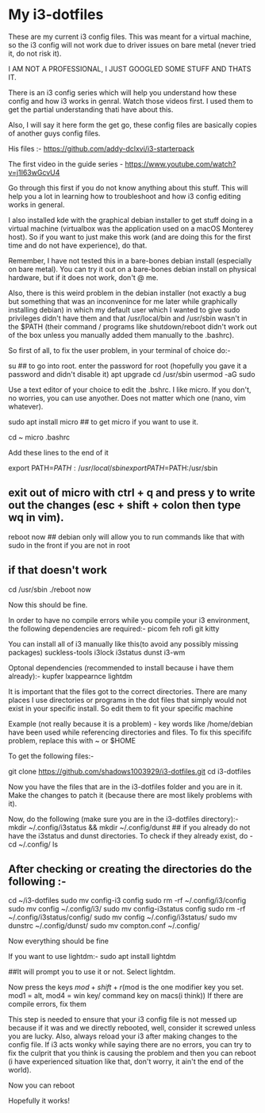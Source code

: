 # My i3-dotfiles

These are my current i3 config files. 
This was meant for a virtual machine, so the i3 config will not work due to driver issues on bare metal (never tried it, do not risk it).

I AM NOT A PROFESSIONAL, I JUST GOOGLED SOME STUFF AND THATS IT.

There is an i3 config series which will help you understand how these config and how i3 works in genral. Watch those videos first. 
I used them to get the partial understanding thati have about this.

Also, I will say it here form the get go, these config files are basically copies of another guys config files.

His files :- https://github.com/addy-dclxvi/i3-starterpack

The first video in the guide series - https://www.youtube.com/watch?v=j1I63wGcvU4

Go through this first if you do not know anything about this stuff. This will help you a lot in learning how to troubleshoot and how i3 config editing works in general.

I also installed kde with the graphical debian installer to get stuff doing in a virtual machine (virtualbox was the application used on a macOS Monterey host). 
So if you want to just make this work (and are doing this for the first time and do not have experience), do that.

Remember, I have not tested this in a bare-bones debian install (especially on bare metal). 
You can try it out on a bare-bones debian install on physical hardware, but if it does not work, don't @ me.

Also, there is this weird problem in the debian installer (not exactly a bug but something that was an inconvenince for me later while graphically installing debian)
in which my default user which I wanted to give sudo privileges didn't have them and that /usr/local/bin and /usr/sbin wasn't in the $PATH (their command / programs like shutdown/reboot didn't work out
of the box unless you manually added them manually to the .bashrc).

So first of all, to fix the user problem, in your terminal of choice do:-

su ## to go into root. enter the password for root (hopefully you gave it a password and didn't disable it)
apt upgrade
cd /usr/sbin
usermod -aG sudo <your username>

Use a text editor of your choice to edit the .bshrc. I like micro. If you don't, no worries, you can use anyother. Does not matter which one (nano, vim whatever).

sudo apt install micro ## to get micro if you want to use it.

cd ~
micro .bashrc 

  Add these lines to the end of it

export PATH=$PATH:/usr/local/sbin
export PATH=$PATH:/usr/sbin

## exit out of micro with ctrl + q and press y to write out the changes (esc + shift + colon then type wq in vim).
reboot now ## debian only will allow you to run commands like that with sudo in the front if you are not in root

## if that doesn't work
cd /usr/sbin
./reboot now

Now this should be fine.

In order to have no compile errors while you compile your i3 environment, the following dependencies are required:-
picom
feh 
rofi 
git
kitty

You can install all of i3 manually like this(to avoid any possibly missing packages)
suckless-tools
i3lock
i3status
dunst
i3-wm 

Optonal dependencies (recommended to install because i have them already):-
kupfer
lxappearnce
lightdm

It is important that the files got to the correct directories. There are many places I use directories or programs in the dot files that simply would not exist in your specific install.
So edit them to fit your specific machine

Example (not really because it is a problem) - key words like /home/debian have been used while referencing directories and files. To fix this specififc problem,
replace this with ~ or $HOME

To get the following files:-

git clone https://github.com/shadows1003929/i3-dotfiles.git
cd i3-dotfiles

Now you have the files that are in the i3-dotfiles folder and you are in it. Make the changes to patch it (because there are most likely problems with it).

Now, do the following (make sure you are in the i3-dotfiles directory):-
mkdir ~/.config/i3status && mkdir ~/.config/dunst ## if you already do not have the i3status and dunst directories. To check if they already exist, do - 
cd ~/.config/
ls

## After checking or creating the directories do the following :-
cd ~/i3-dotfiles
sudo mv config-i3 config
sudo rm -rf ~/.config/i3/config
sudo mv config ~/.config/i3/
sudo mv config-i3status config
sudo rm -rf ~/.config/i3status/config/
sudo mv config ~/.config/i3status/
sudo mv dunstrc ~/.config/dunst/
sudo mv compton.conf ~/.config/

Now everything should be fine

If you want to use lightdm:-
sudo apt install lightdm

##It will prompt you to use it or not. Select lightdm.

Now press the keys $mod + shift + r ($mod is the one modifier key you set. mod1 = alt, mod4 = win key/ command key on macs(i think))
If there are compile errors, fix them

This step is needed to ensure that your i3 config file is not messed up because if it was and we directly rebooted, well, consider it screwed unless you are lucky.
Also, always reload your i3 after making changes to the config file. If i3 acts wonky while saying there are no errors, you can try to fix the culprit that you
think is causing the problem and then you can reboot (i have experienced situation like that, don't worry, it ain't the end of the world).

Now you can reboot

Hopefully it works!



